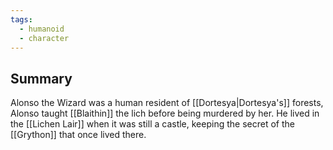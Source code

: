 ```yaml
---
tags:
  - humanoid
  - character
---
```

## Summary

Alonso the Wizard was a human resident of [[Dortesya|Dortesya's]] forests, Alonso taught [[Blaithin]] the lich before being murdered by her. He lived in the [[Lichen Lair]] when it was still a castle, keeping the secret of the [[Grython]] that once lived there.